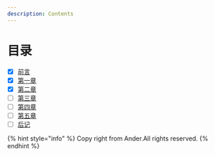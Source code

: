 ```yaml
---
description: Contents
---
```


# 目录

* [x] [前言](./)
* [x] [第一章](di-yi-zhang/read.md)
* [x] [第二章](di-er-zhang/read.md)
* [ ] [第三章](https://github.com/dfghj123tyuvi/SD-Quotes/tree/6b8411cf2d6a48fce96d4ce7aebdf720d7f1d217/第三章/read.md)
* [ ] [第四章](https://github.com/dfghj123tyuvi/SD-Quotes/tree/6b8411cf2d6a48fce96d4ce7aebdf720d7f1d217/第四章/read.md)
* [ ] [第五章](https://github.com/dfghj123tyuvi/SD-Quotes/tree/6b8411cf2d6a48fce96d4ce7aebdf720d7f1d217/第五章/read.md)
* [ ] [后记](hou-ji.md)

{% hint style="info" %}
Copy right from Ander.All rights reserved.
{% endhint %}

